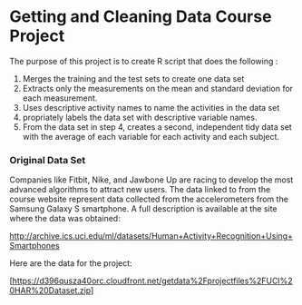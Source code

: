 # Getting and Cleaning Data Course Project

The purpose of this project is to create R script that does the following :
  1) Merges the training and the test sets to create one data set
  2) Extracts only the measurements on the mean and standard deviation for each measurement.
  3) Uses descriptive activity names to name the activities in the data set
  4) propriately labels the data set with descriptive variable names.
  5) From the data set in step 4, creates a second, independent tidy data set with the average of each variable for each activity and each subject.

### Original Data Set

Companies like Fitbit, Nike, and Jawbone Up are racing to develop the most advanced algorithms to attract new users. The data linked to from the course website represent data collected from the accelerometers from the Samsung Galaxy S smartphone. A full description is available at the site where the data was obtained:

http://archive.ics.uci.edu/ml/datasets/Human+Activity+Recognition+Using+Smartphones

Here are the data for the project:

[https://d396qusza40orc.cloudfront.net/getdata%2Fprojectfiles%2FUCI%20HAR%20Dataset.zip]
